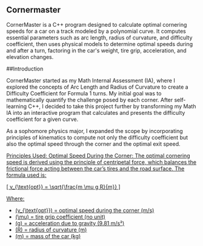 ## Cornermaster
CornerMaster is a C++ program designed to calculate optimal cornering speeds for a car on a track modeled by a polynomial curve. It computes essential parameters such as arc length, radius of curvature, and difficulty coefficient, then uses physical models to determine optimal speeds during and after a turn, factoring in the car's weight, tire grip, acceleration, and elevation changes.

##Introduction

CornerMaster started as my Math Internal Assessment (IA), where I explored the concepts of Arc Length and Radius of Curvature to create a Difficulty Coefficient for Formula 1 turns. My initial goal was to mathematically quantify the challenge posed by each corner. After self-learning C++, I decided to take this project further by transforming my Math IA into an interactive program that calculates and presents the difficulty coefficient for a given curve.

As a sophomore physics major, I expanded the scope by incorporating principles of kinematics to compute not only the difficulty coefficient but also the optimal speed through the corner and the optimal exit speed.

<u>Principles Used:<u>
Optimal Speed During the Corner: The optimal cornering speed is derived using the principle of centripetal force, which balances the frictional force acting between the car’s tires and the road surface. The formula used is:

\[
v_{\text{opt}} = \sqrt{\frac{m \mu g R}{m}}
\]

Where:
- \(v_{\text{opt}}\) = optimal speed during the corner (m/s)
- \(\mu\) = tire grip coefficient (no unit)
- \(g\) = acceleration due to gravity (9.81 m/s²)
- \(R\) = radius of curvature (m)
- \(m\) = mass of the car (kg)
